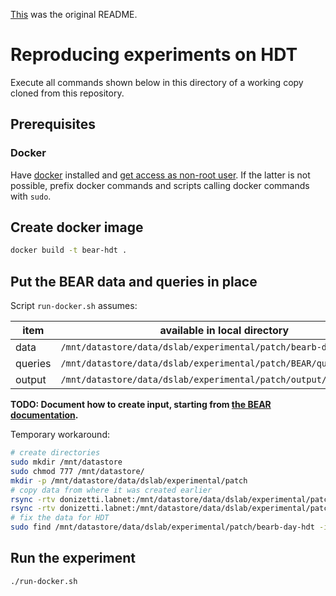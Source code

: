 [This](README_ORIG.md) was the original README.

# Reproducing experiments on HDT

Execute all commands shown below in this directory of a working copy cloned from this repository.

## Prerequisites

### Docker

Have [docker](https://docs.docker.com/get-docker/) installed and [get access as non-root user](https://docs.docker.com/engine/install/linux-postinstall/#manage-docker-as-a-non-root-user).
If the latter is not possible, prefix docker commands and scripts calling docker commands with `sudo`.

## Create docker image

```sh
docker build -t bear-hdt .
```

## Put the BEAR data and queries in place

Script `run-docker.sh` assumes:

| item | available in local directory |
| ---- | ---------------------------- |
| data | `/mnt/datastore/data/dslab/experimental/patch/bearb-day-hdt/` |
| queries | `/mnt/datastore/data/dslab/experimental/patch/BEAR/queries_bearb/` |
| output | `/mnt/datastore/data/dslab/experimental/patch/output/` |

**TODO: Document how to create input, starting from [the BEAR documentation](https://aic.ai.wu.ac.at/qadlod/bear.html).**

Temporary workaround:
```sh
# create directories
sudo mkdir /mnt/datastore
sudo chmod 777 /mnt/datastore/
mkdir -p /mnt/datastore/data/dslab/experimental/patch
# copy data from where it was created earlier
rsync -rtv donizetti.labnet:/mnt/datastore/data/dslab/experimental/patch/bearb-day-hdt /mnt/datastore/data/dslab/experimental/patch
rsync -rtv donizetti.labnet:/mnt/datastore/data/dslab/experimental/patch/BEAR/queries_bearb /mnt/datastore/data/dslab/experimental/patch/BEAR
# fix the data for HDT
sudo find /mnt/datastore/data/dslab/experimental/patch/bearb-day-hdt -iname '*.index' -delete
```


## Run the experiment

```sh
./run-docker.sh
```
